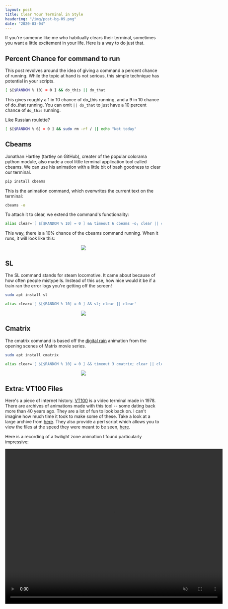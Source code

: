 ```yaml
---
layout: post
title: Clear Your Terminal in Style
headerimg: "/img/post-bg-09.png"
date: "2020-03-04"
---
```




If you're someone like me who habitually clears their terminal, sometimes you want a little excitement in your life. Here is a way to do just that.

## Percent Chance for command to run

This post revolves around the idea of giving a command a percent chance of running. While the topic at hand is not serious, this simple technique has potential in your scripts.

```bash
[ $[$RANDOM % 10] = 0 ] && do_this || do_that
```

This gives roughly a 1 in 10 chance of do_this running, and a 9 in 10 chance of do_that running. You can omit `|| do_that` to just have a 10 percent chance of `do_this` running.

Like Russian roulette?

 ```bash 
 [ $[$RANDOM % 6] = 0 ] && sudo rm -rf / || echo "Not today"
 ```


## Cbeams

Jonathan Hartley (tartley on GitHub), creater of the popular colorama python module, also made a cool little terminal application tool called cbeams. We can use his animation with a little bit of bash goodness to clear our terminal.


```bash
pip install cbeams
```

This is the animation command, which overwrites the current text on the terminal:

```bash
cbeams -o
```

To attach it to clear, we extend the command's functionality:

```bash
alias clear='[ $[$RANDOM % 10] = 0 ] && timeout 6 cbeams -o; clear || clear'
```

This way, there is a 10% chance of the cbeams command running. When it runs, it will look like this:

<p align="center">
    <img src="https://user-images.githubusercontent.com/7833164/75482303-8a521380-5972-11ea-9415-b87bd7eef5ba.gif">
</p>

## SL

The SL command stands for steam locomotive. It came about because of how often people mistype ls. Instead of this use, how nice would it be if a train ran the error logs you're getting off the screen!

```bash
sudo apt install sl
```

```bash
alias clear='[ $[$RANDOM % 10] = 0 ] && sl; clear || clear'
```

<p align="center">
    <img src="https://user-images.githubusercontent.com/7833164/75565460-f9377700-5a1b-11ea-9b16-9f8974413a84.gif">
</p>



## Cmatrix

The cmatrix command is based off the [digital rain](https://en.wikipedia.org/wiki/Matrix_digital_rain) animation from the opening scenes of Matrix movie series.

```bash
sudo apt install cmatrix
```

```bash
alias clear='[ $[$RANDOM % 10] = 0 ] && timeout 3 cmatrix; clear || clear'
```

<p align="center">
    <img src="https://user-images.githubusercontent.com/7833164/75938216-2d17ff80-5e55-11ea-9df9-be5f097f0523.gif">
</p>

## Extra: VT100 Files

Here's a piece of internet history. [VT100](https://en.wikipedia.org/wiki/VT100) is a video terminal made in 1978. There are archives of animations made with this tool -- some dating back more than 40 years ago. They are a lot of fun to look back on. I can't imagine how much time it took to make some of these. Take a look at a large archive from [here](http://artscene.textfiles.com/vt100/). They also provide a perl script which allows you to view the files at the speed they were meant to be seen, [here](http://artscene.textfiles.com/viewers/linux/slowcat.pl).

Here is a recording of a twilight zone animation I found particularly impressive:


<p align="center">
  <video width="700" height="500" controls muted>
    <source src="https://s3cdn.617a.net/amblog/assets/videos/twilightzone.mp4" type="video/mp4">
    Your browser does not support the video tag.
  </video> 
</p>

